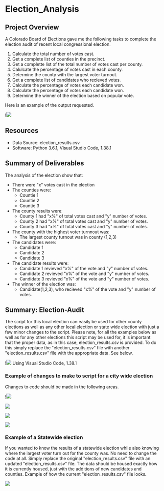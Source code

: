 # Election_Analysis

## Project Overview
A Colorado Board of Elections gave me the following tasks to complete the election audit of recent local congressional election.

1. Calculate the total number of votes cast.
2. Get a complete list of counties in the precinct.
3. Get a complette list of the total number of votes cast per county.
4. Calulcate the percentage of votes cast in each county.
5. Determine the county with the largest voter turnout.
6. Get a complete list of candidates who recieved votes.
7. Calculate the percentage of votes each candidate won.
8. Calculate the percentage of votes each candidate won.
9. Determine the winner of the election based on popular vote.

Here is an example of the output requested.

 !![](Resources/election_analysis_output.png)

## Resources
- Data Source:  election_results.csv
- Software: Python 3.6.1, Visual Studio Code, 1.38.1

##  Summary of Deliverables
The analysis of the election show that:
- There were "x" votes cast in the election
- The counties were:
  - Countie 1
  - Countie 2
  - Countie 3
- The county results were:
  - County 1 had "x%" of total votes cast and "y" number of votes.
  - County 2 had "x%" of total votes cast and "y" number of votes.
  - County 3 had "x%" of total votes cast and "y" number of votes.
- The county with the highest voter turnnout was:
  - The largest county turnout was in county (1,2,3)
- The candidates were:
  - Candidate 1
  - Candidate 2
  - Candidate 3
- The candidate results were:
  - Candidate 1 revieved "x%" of the vote and "y" number of votes.
  - Candidate 2 revieved "x%" of the vote and "y" number of votes.
  - Candidate 3 revieved "x%" of the vote and "y" number of votes.
- The winner of the election was:
  - Candidate(1,2,3), who recieved "x%" of the vote and "y" number of votes.
  
## Summary: Election-Audit
The script for this local election can easily be used for other county elections as well as any other local election or state wide election with just a few minor changes to the script.  Please note, for all the examples below as well as for any other elections this script may be used for, it is important that the proper data, as in this case, election_results.csv is provided.  To do this simply replace the "election_results.csv" file with another "election_results.csv" file with the appropriate data.  See below.  

!![](Resources/Vs_folder.png)
Using Visual Studio Code, 1.38.1

### Example of changes to make to script for a city wide election
Changes to code should be made in the following areas.

!![](Resources/citycode.png)




![](Resources/citycode1.png)




![](Resources/citycode2.png)




![](Resources/citycode3.png)



### Example of a Statewide election
If you wanted to know the results of a statewide election while also knowing where the largest voter turn out for the county was.  No need to change the code at all.  Simply replace the original "election_results.csv" file with an updated "election_results.csv" file.  The data should be housed exactly how it is currently housed, just with the additions of new candidates and counties.  Example of how the current "election_results.csv" file looks.




![](Resources/electioncvs.png)


  

  
